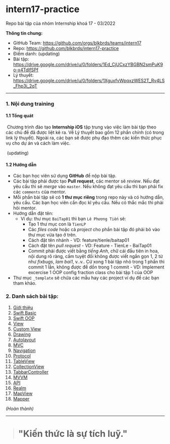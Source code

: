 # intern17-practice
Repo bài tập của nhóm Internship khoá 17 - 03/2022

**Thông tin chung:**

- GitHub Team: <https://github.com/orgs/blkbrds/teams/intern17>
- Repo: <https://github.com/blkbrds/intern17-practice>
- Điểm danh: (updating)
- Bài tập: <https://drive.google.com/drive/u/0/folders/1Ed_CjUCxzYBGBN2smPuK9o-x4TdlfSPf>
- Lý thuyết: <https://drive.google.com/drive/u/0/folders/1XguxfvWpqxzWES2T_Rv4LS_Fhp3i_2qT>

---

### 1. Nội dung training

#### 1.1 Tổng quát

​ Chương trình đào tạo **Internship iOS** tập trung vào việc làm bài tập theo các chủ đề đã được liệt kê ra. Về Lý thuyết bao gồm 12 phần chính (có trong link lý thuyết). Ngoài ra, các bạn sẽ được phụ đạo thêm các kiến thức phục vụ cho dự án và cách làm việc.

​ (updating)

#### 1.2 Hướng dẫn

* Các bạn học viên sử dụng **GitHub** để nộp bài tập.
* Các bài tập phải được tạo **Pull request**, các mentor sẽ *review*. Nếu đạt yêu cầu thì sẽ *merge* vào `master`. Nếu không đạt yêu cầu thì bạn phải fix các `comments` của mentor.
* Mỗi phần bài tập sẽ có **1 thư mục riêng** trong repo này và có hướng dẫn, yêu cầu. Các bạn học viên cần đọc kĩ yêu cầu. Nếu có thắc mắc thì phải hỏi mentor.
* Hướng dẫn đặt tên:
  * Ví dụ: thư mục `BaiTap01` thì bạn `Lê Phương Tiến` sẽ:
    * Tạo 1 thư mục con là `TienLP`
    * Các *files code* hoặc cả *project* cho phần bài tập đó phải bỏ vào thư mục vừa tạo ở trên.
    * Cách đặt tên nhánh - VD: feature/tienle/baitap01
    * Cách đặt tên *pull request* - VD: Feature - TienLe - BaiTap01
    * Commit phải được viết bằng *tiếng Anh*, chữ cái đầu tiên in hoa, nội dung rõ ràng, cấm tuyệt đối không được viết ngắn gọn 1, 2 từ như *fixbugs*, *lam bai1*, v..v.. Cứ xong 1 bài tập nhỏ trong 1 phần thì commit 1 lần, không được để dồn trong 1 commit - VD: Implement excercise 1 OOP config fraction class  cho bài tập 1 của OOP
* Thư mục `_template` sẽ chứa các mẫu hay các project ví dụ để các bạn tham khảo.

### 2. Danh sách bài tập:

1. [Giới thiệu](https://docs.google.com/presentation/d/1tp8yYFj0S4wgROcc_YIy2wEtGILFZwkM/edit?usp=sharing&ouid=103088569102912198819&rtpof=true&sd=true)
2. [Swift Basic](https://docs.google.com/presentation/d/1jnb5m4TH2uZbnWbV1KIRD6L_zkubP4xz/edit?usp=sharing&ouid=103088569102912198819&rtpof=true&sd=true)
3. [Swift OOP](https://docs.google.com/presentation/d/1dLOdT4SvO48CmejBwR2wh5ZGe0xV88_B/edit?usp=sharing&ouid=103088569102912198819&rtpof=true&sd=true)
4. [View](https://docs.google.com/presentation/d/1WRVycSX4yxKeT3qp_G987hqISQlqKLgb/edit?usp=sharing&ouid=103088569102912198819&rtpof=true&sd=true)
5. [Custom View](https://docs.google.com/presentation/d/1LJu_3P9CDTO9W5cYxnhAUA1snHRoMy_y/edit?usp=sharing&ouid=103088569102912198819&rtpof=true&sd=true)
6. [Drawing](https://docs.google.com/presentation/d/1jAMnwimCK-etgzImnsQ10pYb2Vi7MHr_/edit?usp=sharing&ouid=103088569102912198819&rtpof=true&sd=true)
7. [Autolayout](https://docs.google.com/presentation/d/1xOCXewhRop7QeaYKHUEEEZ8vq1JuncGB/edit?usp=sharing&ouid=103088569102912198819&rtpof=true&sd=true)
8. [MVC](https://docs.google.com/presentation/d/15iPOZSmbZ7lGbb2SS2Cd11q3tVTgxXTK/edit?usp=sharing&ouid=103088569102912198819&rtpof=true&sd=true)
9. [Navigation](https://docs.google.com/presentation/d/1FwrSX1bgWKKdYBa22mS1uKhqdliYaHce/edit?usp=sharing&ouid=103088569102912198819&rtpof=true&sd=true)
10. [Protocol](https://docs.google.com/presentation/d/1181z_YITsFhFV54fL7nvpq48Bf9BLWlN/edit?usp=sharing&ouid=103088569102912198819&rtpof=true&sd=true)
11. [TableView](https://docs.google.com/presentation/d/1VCTLAkBIw_L-M5fKkp44Emj0Hoy9_ozs/edit?usp=sharing&ouid=103088569102912198819&rtpof=true&sd=true)
12. [CollectionView](https://docs.google.com/presentation/d/1gpBAg69pGu4lMt3Oa3QEfERS3NWOXsuz/edit?usp=sharing&ouid=103088569102912198819&rtpof=true&sd=true)
13. [TabbarController](https://docs.google.com/presentation/d/1OCiSys2jVID6qOojstY8oyFscEa4h6fh/edit?usp=sharing&ouid=103088569102912198819&rtpof=true&sd=true)
14. [MVVM](https://docs.google.com/presentation/d/1OCiSys2jVID6qOojstY8oyFscEa4h6fh/edit?usp=sharing&ouid=103088569102912198819&rtpof=true&sd=true)
15. [API](https://docs.google.com/presentation/d/1Oxyq1j5s44x2liGnS-qVjhdstGhE6IRk/edit?usp=sharing&ouid=103088569102912198819&rtpof=true&sd=true)
16. [Realm](https://docs.google.com/presentation/d/1WBGPCpBi9EUvxjcK2K_wJWQhXavzrKR3/edit?usp=sharing&ouid=103088569102912198819&rtpof=true&sd=true)
17. [MapView](https://docs.google.com/presentation/d/1iEjHj4VvRShN-SulPCrPtcEamDY6hA6s/edit?usp=sharing&ouid=103088569102912198819&rtpof=true&sd=true)
18. [Mapper](https://docs.google.com/presentation/d/18J4frkTwgBFTXPJfZ50EzjxSyc4Hsm5S/edit?usp=sharing&ouid=103088569102912198819&rtpof=true&sd=true)

*(Hoàn thành)*

---

> # "Kiến thức là sự tích luỹ."
